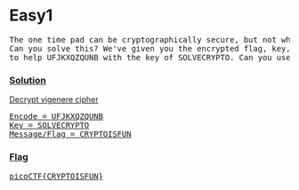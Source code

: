 <h1><b>Easy1</h1></b>
<pre>
The one time pad can be cryptographically secure, but not when you know the key. 
Can you solve this? We've given you the encrypted flag, key, and a table 
to help UFJKXQZQUNB with the key of SOLVECRYPTO. Can you use this <a href='https://2019shell1.picoctf.com/static/30d4405c34cf6490b082e6cf8f56ac56/table.txt'>table</ac> to solve it?.
</pre>
</b><h3>Solution</h3></b>
<p>Decrypt vigenere cipher</p>
<pre>
Encode = UFJKXQZQUNB
Key = SOLVECRYPTO
Message/Flag = CRYPTOISFUN
</pre>
</b><h3>Flag</h3></b>
<pre>
picoCTF{CRYPTOISFUN}
</pre>
